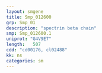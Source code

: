 ```yaml
---
layout: smgene
title: Smp_012600
grp: Smp_01
description: "spectrin beta chain"
smp: Smp_012600.1
uniprot: "G4V9E7"
length:   507
cdd: "cd00176, cl02488"
kk: ns
categories: sm
---
```

